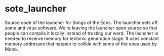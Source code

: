 # sote_launcher
Source code of the launcher for Songs of the Eons.
The launcher sets off some anti virus software.
We're leaving the launcher open source so that people can compile it locally instead of trusting our word.
The launcher is needed to reserve memory for tectonic generation stage. It uses constant memory addresses that happen to collide with some of the ones used by Mono.
